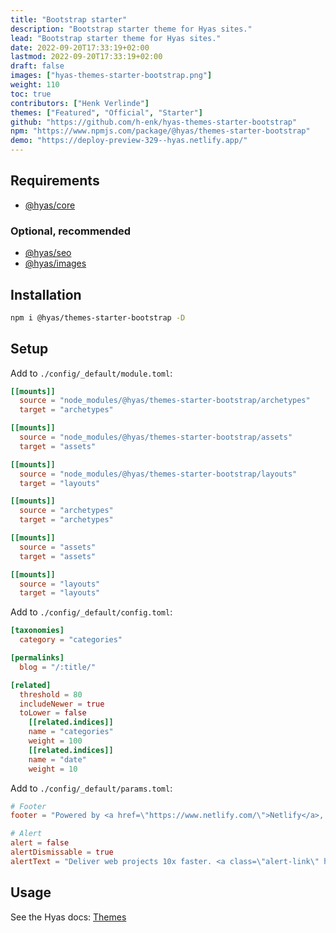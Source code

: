 ```yaml
---
title: "Bootstrap starter"
description: "Bootstrap starter theme for Hyas sites."
lead: "Bootstrap starter theme for Hyas sites."
date: 2022-09-20T17:33:19+02:00
lastmod: 2022-09-20T17:33:19+02:00
draft: false
images: ["hyas-themes-starter-bootstrap.png"]
weight: 110
toc: true
contributors: ["Henk Verlinde"]
themes: ["Featured", "Official", "Starter"]
github: "https://github.com/h-enk/hyas-themes-starter-bootstrap"
npm: "https://www.npmjs.com/package/@hyas/themes-starter-bootstrap"
demo: "https://deploy-preview-329--hyas.netlify.app/"
---
```


## Requirements

- [@hyas/core](https://www.npmjs.com/package/@hyas/core)

### Optional, recommended

- [@hyas/seo](https://www.npmjs.com/package/@hyas/seo)
- [@hyas/images](https://www.npmjs.com/package/@hyas/images)

## Installation

```bash
npm i @hyas/themes-starter-bootstrap -D
```

## Setup

Add to `./config/_default/module.toml`:

```toml
[[mounts]]
  source = "node_modules/@hyas/themes-starter-bootstrap/archetypes"
  target = "archetypes"

[[mounts]]
  source = "node_modules/@hyas/themes-starter-bootstrap/assets"
  target = "assets"

[[mounts]]
  source = "node_modules/@hyas/themes-starter-bootstrap/layouts"
  target = "layouts"

[[mounts]]
  source = "archetypes"
  target = "archetypes"

[[mounts]]
  source = "assets"
  target = "assets"

[[mounts]]
  source = "layouts"
  target = "layouts"
```

Add to `./config/_default/config.toml`:

```toml
[taxonomies]
  category = "categories"

[permalinks]
  blog = "/:title/"

[related]
  threshold = 80
  includeNewer = true
  toLower = false
    [[related.indices]]
    name = "categories"
    weight = 100
    [[related.indices]]
    name = "date"
    weight = 10
```

Add to `./config/_default/params.toml`:

```toml
# Footer
footer = "Powered by <a href=\"https://www.netlify.com/\">Netlify</a>, <a href=\"https://gohugo.io/\">Hugo</a>, and <a href=\"https://gethyas.com/\">Hyas</a>"

# Alert
alert = false
alertDismissable = true
alertText = "Deliver web projects 10x faster. <a class=\"alert-link\" href=\"https://www.netlify.com/whitepaper/\" target=\"_blank\" rel=\"noopener\">Get the free enterprise paper →</a>"
```

## Usage

See the Hyas docs: [Themes](https://gethyas.com/docs/reference-guides/themes/)
